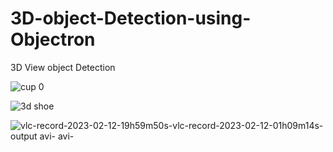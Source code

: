 # 3D-object-Detection-using-Objectron
3D View object Detection 


![cup 0](https://user-images.githubusercontent.com/54540404/218277619-cd5a8b67-8d48-426c-be23-49e0b801cf28.png) 

![3d shoe](https://user-images.githubusercontent.com/54540404/218318344-1cd72266-a214-45c3-b2d7-2f45ca30b6b5.png)


![vlc-record-2023-02-12-19h59m50s-vlc-record-2023-02-12-01h09m14s-output avi- avi-](https://user-images.githubusercontent.com/54540404/218317403-fc8cd652-0a4c-47f2-8192-2f43b8db0eec.gif)



